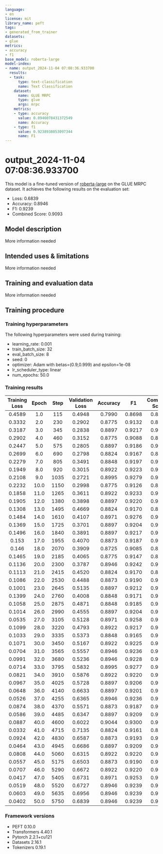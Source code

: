 ```yaml
---
language:
- en
license: mit
library_name: peft
tags:
- generated_from_trainer
datasets:
- glue
metrics:
- accuracy
- f1
base_model: roberta-large
model-index:
- name: output_2024-11-04 07:08:36.933700
  results:
  - task:
      type: text-classification
      name: Text Classification
    dataset:
      name: GLUE MRPC
      type: glue
      args: mrpc
    metrics:
    - type: accuracy
      value: 0.8946078431372549
      name: Accuracy
    - type: f1
      value: 0.9238938053097344
      name: F1
---
```


<!-- This model card has been generated automatically according to the information the Trainer had access to. You
should probably proofread and complete it, then remove this comment. -->

# output_2024-11-04 07:08:36.933700

This model is a fine-tuned version of [roberta-large](https://huggingface.co/roberta-large) on the GLUE MRPC dataset.
It achieves the following results on the evaluation set:
- Loss: 0.6839
- Accuracy: 0.8946
- F1: 0.9239
- Combined Score: 0.9093

## Model description

More information needed

## Intended uses & limitations

More information needed

## Training and evaluation data

More information needed

## Training procedure

### Training hyperparameters

The following hyperparameters were used during training:
- learning_rate: 0.001
- train_batch_size: 32
- eval_batch_size: 8
- seed: 0
- optimizer: Adam with betas=(0.9,0.999) and epsilon=1e-08
- lr_scheduler_type: linear
- num_epochs: 50.0

### Training results

| Training Loss | Epoch | Step | Validation Loss | Accuracy | F1     | Combined Score |
|:-------------:|:-----:|:----:|:---------------:|:--------:|:------:|:--------------:|
| 0.4589        | 1.0   | 115  | 0.4948          | 0.7990   | 0.8698 | 0.8344         |
| 0.3332        | 2.0   | 230  | 0.2902          | 0.8775   | 0.9132 | 0.8953         |
| 0.3187        | 3.0   | 345  | 0.2838          | 0.8897   | 0.9217 | 0.9057         |
| 0.2902        | 4.0   | 460  | 0.3152          | 0.8775   | 0.9088 | 0.8931         |
| 0.2447        | 5.0   | 575  | 0.2805          | 0.8897   | 0.9186 | 0.9042         |
| 0.2699        | 6.0   | 690  | 0.2798          | 0.8824   | 0.9167 | 0.8995         |
| 0.2279        | 7.0   | 805  | 0.3491          | 0.8848   | 0.9197 | 0.9022         |
| 0.1949        | 8.0   | 920  | 0.3015          | 0.8922   | 0.9223 | 0.9072         |
| 0.2108        | 9.0   | 1035 | 0.2721          | 0.8995   | 0.9279 | 0.9137         |
| 0.2232        | 10.0  | 1150 | 0.2998          | 0.8775   | 0.9126 | 0.8950         |
| 0.1858        | 11.0  | 1265 | 0.3611          | 0.8922   | 0.9233 | 0.9078         |
| 0.1905        | 12.0  | 1380 | 0.3898          | 0.8897   | 0.9220 | 0.9059         |
| 0.1308        | 13.0  | 1495 | 0.4669          | 0.8824   | 0.9170 | 0.8997         |
| 0.1484        | 14.0  | 1610 | 0.4107          | 0.8971   | 0.9276 | 0.9123         |
| 0.1369        | 15.0  | 1725 | 0.3701          | 0.8897   | 0.9204 | 0.9050         |
| 0.1496        | 16.0  | 1840 | 0.3891          | 0.8897   | 0.9217 | 0.9057         |
| 0.153         | 17.0  | 1955 | 0.4070          | 0.8873   | 0.9187 | 0.9030         |
| 0.146         | 18.0  | 2070 | 0.3909          | 0.8725   | 0.9085 | 0.8905         |
| 0.1465        | 19.0  | 2185 | 0.4065          | 0.8775   | 0.9147 | 0.8961         |
| 0.1136        | 20.0  | 2300 | 0.3787          | 0.8946   | 0.9242 | 0.9094         |
| 0.1113        | 21.0  | 2415 | 0.4520          | 0.8824   | 0.9170 | 0.8997         |
| 0.1086        | 22.0  | 2530 | 0.4488          | 0.8873   | 0.9190 | 0.9031         |
| 0.1001        | 23.0  | 2645 | 0.5135          | 0.8897   | 0.9212 | 0.9054         |
| 0.1399        | 24.0  | 2760 | 0.4008          | 0.8848   | 0.9171 | 0.9010         |
| 0.1058        | 25.0  | 2875 | 0.4871          | 0.8848   | 0.9185 | 0.9017         |
| 0.1014        | 26.0  | 2990 | 0.4555          | 0.8897   | 0.9204 | 0.9050         |
| 0.0535        | 27.0  | 3105 | 0.5128          | 0.8971   | 0.9258 | 0.9114         |
| 0.1099        | 28.0  | 3220 | 0.4793          | 0.8922   | 0.9217 | 0.9069         |
| 0.1033        | 29.0  | 3335 | 0.5373          | 0.8848   | 0.9165 | 0.9007         |
| 0.1071        | 30.0  | 3450 | 0.5167          | 0.8922   | 0.9225 | 0.9073         |
| 0.0704        | 31.0  | 3565 | 0.5557          | 0.8946   | 0.9236 | 0.9091         |
| 0.0991        | 32.0  | 3680 | 0.5236          | 0.8946   | 0.9228 | 0.9087         |
| 0.0714        | 33.0  | 3795 | 0.5832          | 0.8995   | 0.9277 | 0.9136         |
| 0.0821        | 34.0  | 3910 | 0.5876          | 0.8922   | 0.9220 | 0.9071         |
| 0.0967        | 35.0  | 4025 | 0.5728          | 0.8897   | 0.9206 | 0.9052         |
| 0.0648        | 36.0  | 4140 | 0.6633          | 0.8897   | 0.9201 | 0.9049         |
| 0.0526        | 37.0  | 4255 | 0.6365          | 0.8946   | 0.9236 | 0.9091         |
| 0.0874        | 38.0  | 4370 | 0.5571          | 0.8873   | 0.9187 | 0.9030         |
| 0.0586        | 39.0  | 4485 | 0.6347          | 0.8897   | 0.9209 | 0.9053         |
| 0.0887        | 40.0  | 4600 | 0.6022          | 0.9044   | 0.9300 | 0.9172         |
| 0.0332        | 41.0  | 4715 | 0.7135          | 0.8824   | 0.9161 | 0.8992         |
| 0.0924        | 42.0  | 4830 | 0.6587          | 0.8873   | 0.9193 | 0.9033         |
| 0.0464        | 43.0  | 4945 | 0.6686          | 0.8897   | 0.9209 | 0.9053         |
| 0.0808        | 44.0  | 5060 | 0.6315          | 0.8922   | 0.9220 | 0.9071         |
| 0.0557        | 45.0  | 5175 | 0.6503          | 0.8873   | 0.9190 | 0.9031         |
| 0.0707        | 46.0  | 5290 | 0.6672          | 0.8922   | 0.9220 | 0.9071         |
| 0.0417        | 47.0  | 5405 | 0.6731          | 0.8971   | 0.9253 | 0.9112         |
| 0.0519        | 48.0  | 5520 | 0.6727          | 0.8946   | 0.9239 | 0.9093         |
| 0.0603        | 49.0  | 5635 | 0.6956          | 0.8946   | 0.9239 | 0.9093         |
| 0.0402        | 50.0  | 5750 | 0.6839          | 0.8946   | 0.9239 | 0.9093         |


### Framework versions

- PEFT 0.10.0
- Transformers 4.40.1
- Pytorch 2.2.1+cu121
- Datasets 2.16.1
- Tokenizers 0.19.1